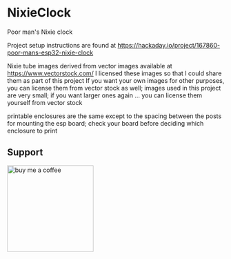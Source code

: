 # NixieClock
Poor man's Nixie clock

Project setup instructions are found at https://hackaday.io/project/167860-poor-mans-esp32-nixie-clock

Nixie tube images derived from vector images available at https://www.vectorstock.com/
I licensed these images so that I could share them as part of this project
If you want your own images for other purposes, you can license them from vector stock as well; images used in this project are very small; if you want larger ones again ... you can license them yourself from vector stock

printable enclosures are the same except to the spacing between the posts for mounting the esp board; check your board before deciding which enclosure to print

## Support

[<img alt="buy me  a coffee" width="200px" src="https://cdn.buymeacoffee.com/buttons/v2/default-blue.png" />](https://www.buymeacoffee.com/roblatour)
